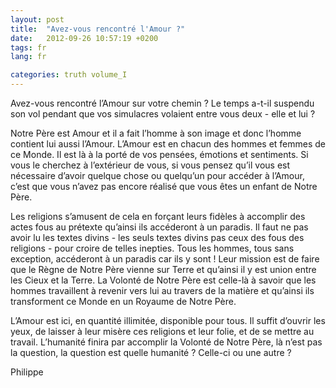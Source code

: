 ```yaml
---
layout: post
title:  "Avez-vous rencontré l'Amour ?"
date:   2012-09-26 10:57:19 +0200
tags: fr
lang: fr

categories: truth volume_I
---
```

Avez-vous rencontré l’Amour sur votre chemin ? Le temps a-t-il suspendu son vol pendant que vos simulacres volaient entre vous deux - elle et lui ?

Notre Père est Amour et il a fait l’homme à son image et donc l’homme contient lui aussi l’Amour. L’Amour est en chacun des hommes et femmes de ce Monde. Il est là à la porté de vos pensées, émotions et sentiments. Si vous le cherchez à l’extérieur de vous, si vous pensez qu’il vous est nécessaire d’avoir quelque chose ou quelqu’un pour accéder à l’Amour, c’est que vous n’avez pas encore réalisé que vous êtes un enfant de Notre Père.

Les religions s’amusent de cela en forçant leurs fidèles à accomplir des actes fous au prétexte qu’ainsi ils accéderont à un paradis. Il faut ne pas avoir lu les textes divins - les seuls textes divins pas ceux des fous des religions - pour croire de telles inepties. Tous les hommes, tous sans exception, accéderont à un paradis car ils y sont ! Leur mission est de faire que le Règne de Notre Père vienne sur Terre et qu’ainsi il y est union entre les Cieux et la Terre. La Volonté de Notre Père est celle-là à savoir que les hommes travaillent à revenir vers lui au travers de la matière et qu’ainsi ils transforment ce Monde en un Royaume de Notre Père.

L’Amour est ici, en quantité illimitée, disponible pour tous. Il suffit d’ouvrir les yeux, de laisser à leur misère ces religions et leur folie, et de se mettre au travail. L’humanité finira par accomplir la Volonté de Notre Père, là n’est pas la question, la question est quelle humanité ? Celle-ci ou une autre ?

Philippe



<!-- 
Ce(tte) œuvre est mise à disposition selon les termes de la Licence Creative Commons Attribution - Pas d’Utilisation Commerciale 4.0 International.
-->
